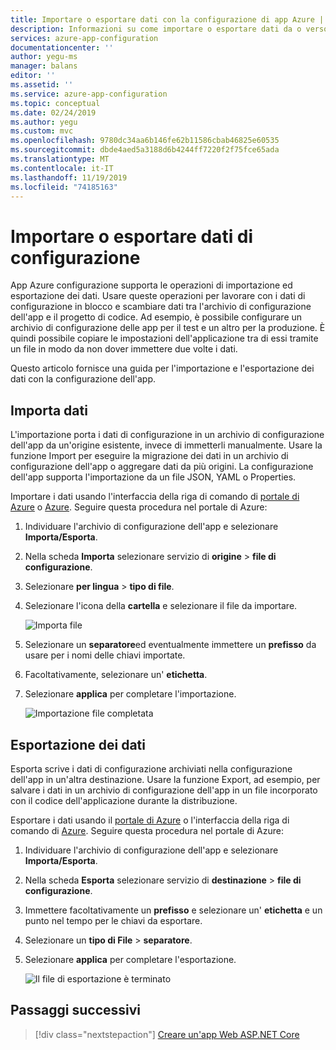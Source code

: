 ```yaml
---
title: Importare o esportare dati con la configurazione di app Azure | Microsoft Docs
description: Informazioni su come importare o esportare dati da o verso la configurazione di app Azure
services: azure-app-configuration
documentationcenter: ''
author: yegu-ms
manager: balans
editor: ''
ms.assetid: ''
ms.service: azure-app-configuration
ms.topic: conceptual
ms.date: 02/24/2019
ms.author: yegu
ms.custom: mvc
ms.openlocfilehash: 9780dc34aa6b146fe62b11586cbab46825e60535
ms.sourcegitcommit: dbde4aed5a3188d6b4244ff7220f2f75fce65ada
ms.translationtype: MT
ms.contentlocale: it-IT
ms.lasthandoff: 11/19/2019
ms.locfileid: "74185163"
---
```

# <a name="import-or-export-configuration-data"></a>Importare o esportare dati di configurazione

App Azure configurazione supporta le operazioni di importazione ed esportazione dei dati. Usare queste operazioni per lavorare con i dati di configurazione in blocco e scambiare dati tra l'archivio di configurazione dell'app e il progetto di codice. Ad esempio, è possibile configurare un archivio di configurazione delle app per il test e un altro per la produzione. È quindi possibile copiare le impostazioni dell'applicazione tra di essi tramite un file in modo da non dover immettere due volte i dati.

Questo articolo fornisce una guida per l'importazione e l'esportazione dei dati con la configurazione dell'app.

## <a name="import-data"></a>Importa dati

L'importazione porta i dati di configurazione in un archivio di configurazione dell'app da un'origine esistente, invece di immetterli manualmente. Usare la funzione Import per eseguire la migrazione dei dati in un archivio di configurazione dell'app o aggregare dati da più origini. La configurazione dell'app supporta l'importazione da un file JSON, YAML o Properties.

Importare i dati usando l'interfaccia della riga di comando di [portale di Azure](https://portal.azure.com) o [Azure](./scripts/cli-import.md). Seguire questa procedura nel portale di Azure:

1. Individuare l'archivio di configurazione dell'app e selezionare **Importa/Esporta**.

2. Nella scheda **Importa** selezionare servizio di **origine** > **file di configurazione**.

3. Selezionare **per lingua** > **tipo di file**.

4. Selezionare l'icona della **cartella** e selezionare il file da importare.

    ![Importa file](./media/import-file.png)

5. Selezionare un **separatore**ed eventualmente immettere un **prefisso** da usare per i nomi delle chiavi importate.

6. Facoltativamente, selezionare un' **etichetta**.

7. Selezionare **applica** per completare l'importazione.

    ![Importazione file completata](./media/import-file-complete.png)

## <a name="export-data"></a>Esportazione dei dati

Esporta scrive i dati di configurazione archiviati nella configurazione dell'app in un'altra destinazione. Usare la funzione Export, ad esempio, per salvare i dati in un archivio di configurazione dell'app in un file incorporato con il codice dell'applicazione durante la distribuzione.

Esportare i dati usando il [portale di Azure](https://portal.azure.com) o l'interfaccia della riga di comando di [Azure](./scripts/cli-export.md). Seguire questa procedura nel portale di Azure:

1. Individuare l'archivio di configurazione dell'app e selezionare **Importa/Esporta**.

2. Nella scheda **Esporta** selezionare servizio di **destinazione** > **file di configurazione**.

3. Immettere facoltativamente un **prefisso** e selezionare un' **etichetta** e un punto nel tempo per le chiavi da esportare.

4. Selezionare un **tipo di File** > **separatore**.

5. Selezionare **applica** per completare l'esportazione.

    ![Il file di esportazione è terminato](./media/export-file-complete.png)

## <a name="next-steps"></a>Passaggi successivi

> [!div class="nextstepaction"]
> [Creare un'app Web ASP.NET Core](./quickstart-aspnet-core-app.md)  
